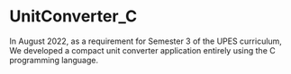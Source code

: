 # UnitConverter_C
In August 2022, as a requirement for Semester 3 of the UPES curriculum, We developed a compact unit converter application entirely using the C programming language.
